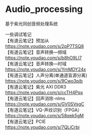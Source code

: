 # Audio_processing
基于紫光同创音频处理系统


一些调试笔记  
【有道云笔记】预加从  
https://note.youdao.com/s/2pP7TSQ8  
【有道云笔记】音声转换—频域  
https://note.youdao.com/s/b8hO9LI7  
【有道云笔记】音声转换—时域  
https://note.youdao.com/s/YmMDY24x  
【有道云笔记】人声分离(单通道盲源分离)  
https://note.youdao.com/s/9Cwo3pib  
【有道云笔记】紫光  AXI DDR3  
https://note.youdao.com/s/ccTH4Pqx  
【有道云笔记】回声消除-nlms  
https://note.youdao.com/s/GV0SVsgC  
【有道云笔记】VQ-声纹识别（FPGA）  
https://note.youdao.com/s/58qek5gM  
【有道云笔记】PCIE  
https://note.youdao.com/s/7QLiCrbi



